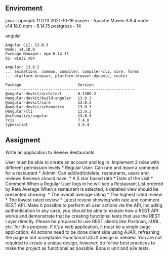 ## Enviroment
java      - openjdk 11.0.13 2021-10-19
maven     - Apache Maven 3.8.4
node      - v14.18.0
npm       - 6.14.15
postgress - 14

angular
```
Angular CLI: 13.0.3
Node: 14.18.0
Package Manager: npm 6.14.15
OS: win32 x64

Angular: 13.0.2
... animations, common, compiler, compiler-cli, core, forms
... platform-browser, platform-browser-dynamic, router

Package                         Version
---------------------------------------------------------
@angular-devkit/architect       0.1300.3
@angular-devkit/build-angular   13.0.3
@angular-devkit/core            13.0.3
@angular-devkit/schematics      13.0.3
@angular/cli                    13.0.3
@schematics/angular             13.0.3
rxjs                            7.4.0
typescript                      4.4.4
```

## Assigment

Write an application to Review Restaurants

User must be able to create an account and log in.
Implement 2 roles with different permission levels
    * Regular User: Can rate and leave a comment for a restaurant
    * Admin: Can add/edit/delete, restaurants, users and reviews
Reviews should have:
    * A 5 star based rate
    * Date of the visit
    * Comment
When a Regular User logs in he will see a Restaurant List ordered by Rate Average
When a restaurant is selected, a detailed view should be presented showing:
    * The overall average rating
    * The highest rated review
    * The lowest rated review
    * Latest review showing with rate and comment
REST API. Make it possible to perform all user actions via the API, including authentication
In any case, you should be able to explain how a REST API works and demonstrate that by creating functional tests that use the REST Layer directly.
Please be prepared to use REST clients like Postman, cURL, etc. for this purpose.
If it’s a web application, it must be a single-page application. All actions need to be done client side using AJAX, refreshing the page is not acceptable. 
Functional UI/UX design is needed.
You are not required to create a unique design, however, do follow best practices to make the project as functional as possible.
Bonus: unit and e2e tests.